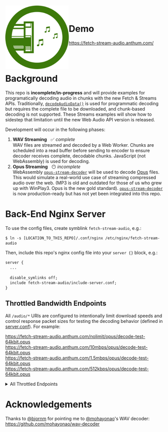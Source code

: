 <img clear="both" align="left" width="200px" src="https://raw.githubusercontent.com/AnthumChris/fetch-stream-audio/opus/src/favicon.ico" /><br>

# Demo

https://fetch-stream-audio.anthum.com/

<br><br>

# Background

This repo is **incomplete/in-progress** and will provide examples for programatically decoding audio in chunks with the new Fetch &amp; Streams APIs.  Traditionally, [`decodeAudioData()`](https://developer.mozilla.org/en-US/docs/Web/API/BaseAudioContext/decodeAudioData) is used for programmatic decoding but requires the complete file to be downloaded, and chunk-based decoding is not supported.  These Streams examples will show how to sidestep that limitation until the new Web Audio API version is released.

Development will occur in the following phases:

1. **WAV Streaming** &nbsp; ✅ *complete*<br>WAV files are streamed and decoded by a Web Worker.  Chunks are scheduled into a read buffer before sending to encoder to ensure decoder receives complete, decodable chunks.  JavaScript (not WebAssembly) is used for decoding.
1. **Opus Streaming** &nbsp; 😶 *incomplete*<br>WebAssembly [`opus-stream-decoder`](https://github.com/AnthumChris/opus-stream-decoder) will be used to decode [Opus](http://opus-codec.org/) files.  This would simulate a real-world use case of streaming compressed audio over the web.  (MP3 is old and outdated for those of us who grew up with WinPlay3.  Opus is the new gold standard).  [`opus-stream-decoder`](https://github.com/AnthumChris/opus-stream-decoder) is now production-ready but has not yet been integrated into this repo.

# Back-End Nginx Server

To use the config files, create symblink `fetch-stream-audio`, e.g.:

```
$ ln -s [LOCATION_TO_THIS_REPO]/.conf/nginx /etc/nginx/fetch-stream-audio
```

Then, include this repo's nginx config file into your `server {}` block, e.g.:

```nginx
server {
  ...

  disable_symlinks off;
  include fetch-stream-audio/include-server.conf;
}
```

## Throttled Bandwidth Endpoints

All `/audio/*` URIs are configured to intentionally limit download speeds and control response packet sizes for testing the decoding behavior (defined in [server.conf](.conf/nginx/server.conf)).  For example:

https://fetch-stream-audio.anthum.com/nolimit/opus/decode-test-64kbit.opus<br>
https://fetch-stream-audio.anthum.com/10mbps/opus/decode-test-64kbit.opus<br>
https://fetch-stream-audio.anthum.com/1.5mbps/opus/decode-test-64kbit.opus<br>
https://fetch-stream-audio.anthum.com/512kbps/opus/decode-test-64kbit.opus

<details>
<summary>All Throttled Endpoints</summary>

| Speed      | Example URL |
| ----------- | ----------- |
| 16 kbps | https://fetch-stream-audio.anthum.com/16kbps/opus/decode-test-64kbit.opus |
| 24 kbps | https://fetch-stream-audio.anthum.com/24kbps/opus/decode-test-64kbit.opus |
| 32 kbps | https://fetch-stream-audio.anthum.com/32kbps/opus/decode-test-64kbit.opus |
| 64 kbps | https://fetch-stream-audio.anthum.com/64kbps/opus/decode-test-64kbit.opus |
| 72 kbps | https://fetch-stream-audio.anthum.com/72kbps/opus/decode-test-64kbit.opus |
| 80 kbps | https://fetch-stream-audio.anthum.com/80kbps/opus/decode-test-64kbit.opus |
| 88 kbps | https://fetch-stream-audio.anthum.com/88kbps/opus/decode-test-64kbit.opus |
| 96 kbps | https://fetch-stream-audio.anthum.com/96kbps/opus/decode-test-64kbit.opus |
| 104 kbps | https://fetch-stream-audio.anthum.com/104kbps/opus/decode-test-64kbit.opus |
| 112 kbps | https://fetch-stream-audio.anthum.com/112kbps/opus/decode-test-64kbit.opus |
| 120 kbps | https://fetch-stream-audio.anthum.com/120kbps/opus/decode-test-64kbit.opus |
| 128 kbps | https://fetch-stream-audio.anthum.com/128kbps/opus/decode-test-64kbit.opus |
| 160 kbps | https://fetch-stream-audio.anthum.com/160kbps/opus/decode-test-64kbit.opus |
| 192 kbps | https://fetch-stream-audio.anthum.com/192kbps/opus/decode-test-64kbit.opus |
| 256 kbps | https://fetch-stream-audio.anthum.com/256kbps/opus/decode-test-64kbit.opus |
| 384 kbps | https://fetch-stream-audio.anthum.com/384kbps/opus/decode-test-64kbit.opus |
| 512 kbps | https://fetch-stream-audio.anthum.com/512kbps/opus/decode-test-64kbit.opus |
| 768 kbps | https://fetch-stream-audio.anthum.com/768kbps/opus/decode-test-64kbit.opus |
| 1 mbps | https://fetch-stream-audio.anthum.com/1mbps/opus/decode-test-64kbit.opus |
| 4 mbps | https://fetch-stream-audio.anthum.com/4mbps/opus/decode-test-64kbit.opus |
| 5 mbps | https://fetch-stream-audio.anthum.com/5mbps/opus/decode-test-64kbit.opus |
| 2 mbps | https://fetch-stream-audio.anthum.com/2mbps/opus/decode-test-64kbit.opus |
| 3 mbps | https://fetch-stream-audio.anthum.com/3mbps/opus/decode-test-64kbit.opus |
| 4 mbps | https://fetch-stream-audio.anthum.com/4mbps/opus/decode-test-64kbit.opus |
| 5 mbps | https://fetch-stream-audio.anthum.com/5mbps/opus/decode-test-64kbit.opus |
| 6 mbps | https://fetch-stream-audio.anthum.com/6mbps/opus/decode-test-64kbit.opus |
| 7 mbps | https://fetch-stream-audio.anthum.com/7mbps/opus/decode-test-64kbit.opus |
| 8 mbps | https://fetch-stream-audio.anthum.com/8mbps/opus/decode-test-64kbit.opus |
| 9 mbps | https://fetch-stream-audio.anthum.com/9mbps/opus/decode-test-64kbit.opus |
| 10 mbps | https://fetch-stream-audio.anthum.com/10mbps/opus/decode-test-64kbit.opus |
| nolimit | https://fetch-stream-audio.anthum.com/nolimit/opus/decode-test-64kbit.opus<br>https://fetch-stream-audio.anthum.com/audio/opus/decode-test-64kbit.opus |

</details>


# Acknowledgements

Thanks to [@bjornm](https://github.com/bjornm) for pointing me to [@mohayonao](https://github.com/mohayonao)'s WAV decoder: https://github.com/mohayonao/wav-decoder
